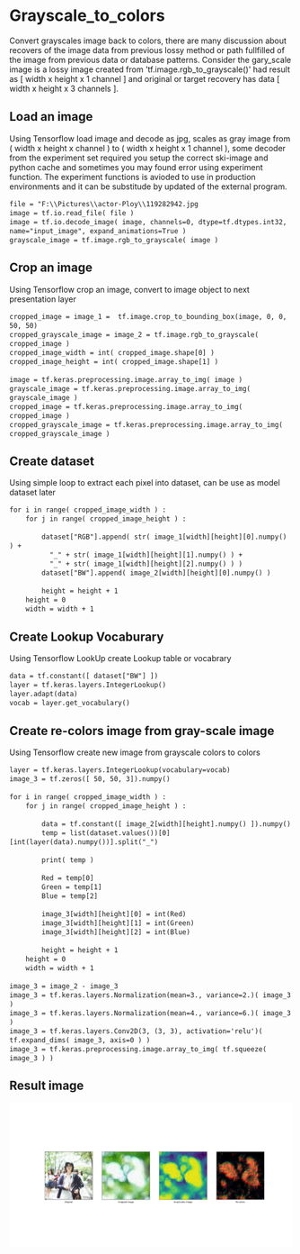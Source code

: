 # Grayscale_to_colors
Convert grayscales image back to colors, there are many discussion about recovers of the image data from previous lossy method or path fullfilled of the image from previous data or database patterns. Consider the gary_scale image is a lossy image created from 'tf.image.rgb_to_grayscale()' had result as [ width x height x 1 channel ] and original or target recovery has data [ width x height x 3 channels ].

## Load an image ##    

Using Tensorflow load image and decode as jpg, scales as gray image from ( width x height x channel ) to ( width x height x 1 channel ), some decoder from the experiment set required you setup the correct ski-image and python cache and sometimes you may found error using experiment function. The experiment functions is avioded to use in production environments and it can be substitude by updated of the external program.
```
file = "F:\\Pictures\\actor-Ploy\\119282942.jpg
image = tf.io.read_file( file )
image = tf.io.decode_image( image, channels=0, dtype=tf.dtypes.int32, name="input_image", expand_animations=True )
grayscale_image = tf.image.rgb_to_grayscale( image )
``` 

## Crop an image ##  

Using Tensorflow crop an image, convert to image object to next presentation layer
```
cropped_image = image_1 =  tf.image.crop_to_bounding_box(image, 0, 0, 50, 50)
cropped_grayscale_image = image_2 = tf.image.rgb_to_grayscale( cropped_image )
cropped_image_width = int( cropped_image.shape[0] )
cropped_image_height = int( cropped_image.shape[1] )

image = tf.keras.preprocessing.image.array_to_img( image )
grayscale_image = tf.keras.preprocessing.image.array_to_img( grayscale_image )
cropped_image = tf.keras.preprocessing.image.array_to_img( cropped_image )
cropped_grayscale_image = tf.keras.preprocessing.image.array_to_img( cropped_grayscale_image )
```

## Create dataset ##  

Using simple loop to extract each pixel into dataset, can be use as model dataset later
``` dataset = { "RGB": [], "BW": [] } 
for i in range( cropped_image_width ) :
	for j in range( cropped_image_height ) :

		dataset["RGB"].append( str( image_1[width][height][0].numpy() ) + 
          "_" + str( image_1[width][height][1].numpy() ) + 
          "_" + str( image_1[width][height][2].numpy() ) )
		dataset["BW"].append( image_2[width][height][0].numpy() )

		height = height + 1
	height = 0
	width = width + 1
```

## Create Lookup Vocaburary ##  

Using Tensorflow LookUp create Lookup table or vocabrary
```
data = tf.constant([ dataset["BW"] ])
layer = tf.keras.layers.IntegerLookup()
layer.adapt(data)
vocab = layer.get_vocabulary()
```

## Create re-colors image from gray-scale image ##  

Using Tensorflow create new image from grayscale colors to colors
```
layer = tf.keras.layers.IntegerLookup(vocabulary=vocab)
image_3 = tf.zeros([ 50, 50, 3]).numpy()

for i in range( cropped_image_width ) :
	for j in range( cropped_image_height ) :
	
		data = tf.constant([ image_2[width][height].numpy() ]).numpy()
		temp = list(dataset.values())[0][int(layer(data).numpy())].split("_")
		
		print( temp )
		
		Red = temp[0]
		Green = temp[1]
		Blue = temp[2]
		
		image_3[width][height][0] = int(Red)
		image_3[width][height][1] = int(Green)
		image_3[width][height][2] = int(Blue)

		height = height + 1
	height = 0	
	width = width + 1
  
image_3 = image_2 - image_3
image_3 = tf.keras.layers.Normalization(mean=3., variance=2.)( image_3 )
image_3 = tf.keras.layers.Normalization(mean=4., variance=6.)( image_3 )
image_3 = tf.keras.layers.Conv2D(3, (3, 3), activation='relu')( tf.expand_dims( image_3, axis=0 ) )
image_3 = tf.keras.preprocessing.image.array_to_img( tf.squeeze( image_3 ) )
```

## Result image ##
![Alt text](https://github.com/jkaewprateep/Grayscale_to_colors/blob/main/Figure_6.png?raw=true "Title")
